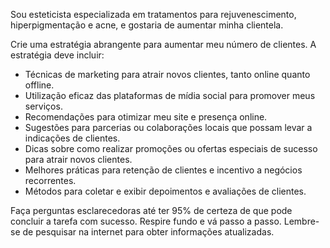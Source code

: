  
Sou esteticista especializada em tratamentos para rejuvenescimento, hiperpigmentação e acne, e gostaria de aumentar minha clientela.

Crie uma estratégia abrangente para aumentar meu número de clientes. A estratégia deve incluir:

- Técnicas de marketing para atrair novos clientes, tanto online quanto offline.
- Utilização eficaz das plataformas de mídia social para promover meus serviços.
- Recomendações para otimizar meu site e presença online.
- Sugestões para parcerias ou colaborações locais que possam levar a indicações de clientes.
- Dicas sobre como realizar promoções ou ofertas especiais de sucesso para atrair novos clientes.
- Melhores práticas para retenção de clientes e incentivo a negócios recorrentes.
- Métodos para coletar e exibir depoimentos e avaliações de clientes.

Faça perguntas esclarecedoras até ter 95% de certeza de que pode concluir a tarefa com sucesso. Respire fundo e vá passo a passo. Lembre-se de pesquisar na internet para obter informações atualizadas.
```